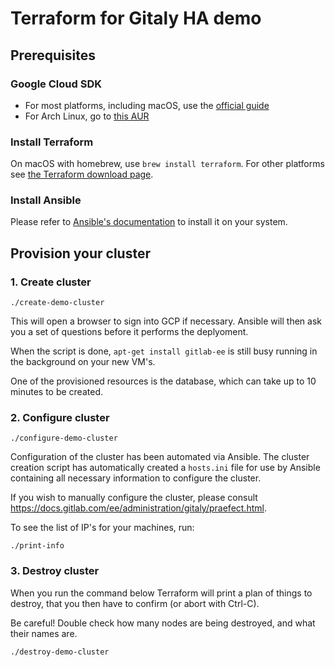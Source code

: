 # Terraform for Gitaly HA demo

## Prerequisites

### Google Cloud SDK

- For most platforms, including macOS, use the [official
   guide](https://cloud.google.com/sdk/docs/quickstarts)
- For Arch Linux, go to [this
   AUR](https://aur.archlinux.org/packages/google-cloud-sdk)

### Install Terraform

On macOS with homebrew, use `brew install terraform`. For other
platforms see [the Terraform download
page](https://www.terraform.io/downloads.html).

### Install Ansible

Please refer to [Ansible's
documentation](https://docs.ansible.com/ansible/latest/installation_guide/intro_installation.html)
to install it on your system.

## Provision your cluster

### 1. Create cluster

```
./create-demo-cluster
```

This will open a browser to sign into GCP if necessary. Ansible will then ask
you a set of questions before it performs the deplyoment.

When the script is done, `apt-get install gitlab-ee` is still busy
running in the background on your new VM's.

One of the provisioned resources is the database, which can take up to 10
minutes to be created.

### 2. Configure cluster

```
./configure-demo-cluster
```

Configuration of the cluster has been automated via Ansible. The cluster
creation script has automatically created a `hosts.ini` file for use by
Ansible containing all necessary information to configure the cluster.

If you wish to manually configure the cluster, please consult
https://docs.gitlab.com/ee/administration/gitaly/praefect.html.

To see the list of IP's for your machines, run:

```
./print-info
```

### 3. Destroy cluster

When you run the command below Terraform will print a plan of things
to destroy, that you then have to confirm (or abort with Ctrl-C).

Be careful! Double check how many nodes are being destroyed, and what
their names are.

```
./destroy-demo-cluster
```
